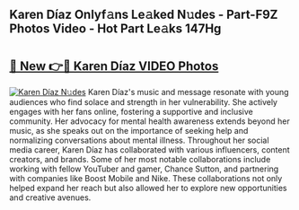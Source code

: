 ## Karen Díaz Onlyf𝚊ns Le𝚊ked N𝚞des - Part-F9Z Photos Video - Hot Part Le𝚊ks 147Hg

# <h2><a href="http://ac31059.deff.icu/?id=Karen+D%c3%adaz">🔗 New 👉🔴 Karen Díaz VIDEO Photos</a></h2>

[![Karen Díaz N𝚞des](https://i.imgur.com/rIISA9y.gif)](http://ac31059.deff.icu/?id=Karen+D%c3%adaz)
Karen Díaz's music and message resonate with young audiences who find solace and strength in her vulnerability. She actively engages with her fans online, fostering a supportive and inclusive community. Her advocacy for mental health awareness extends beyond her music, as she speaks out on the importance of seeking help and normalizing conversations about mental illness. Throughout her social media career, Karen Díaz has collaborated with various influencers, content creators, and brands. Some of her most notable collaborations include working with fellow YouTuber and gamer, Chance Sutton, and partnering with companies like Boost Mobile and Nike. These collaborations not only helped expand her reach but also allowed her to explore new opportunities and creative avenues.

